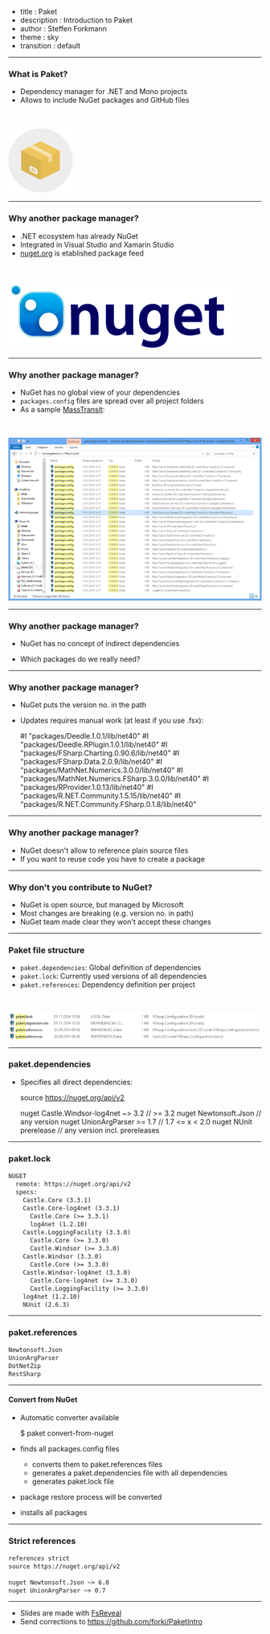 - title : Paket
- description : Introduction to Paket
- author : Steffen Forkmann
- theme : sky
- transition : default

***

### What is Paket?

- Dependency manager for .NET and Mono projects
- Allows to include NuGet packages and GitHub files

<br /><br />
<img style="border: none" src="images/logo.png" alt="Paket logo" /> 

***

### Why another package manager?

- .NET ecosystem has already NuGet
- Integrated in Visual Studio and Xamarin Studio
- [nuget.org](https://www.nuget.org/) is etablished package feed

<br /><br />
<img style="border: none" src="images/nuget.png" alt="Nuget logo" /> 

--- 

### Why another package manager?

- NuGet has no global view of your dependencies
- `packages.config` files are spread over all project folders
- As a sample [MassTransit](https://github.com/MassTransit/MassTransit):


<br /><br />
<img style="border: none" src="images/MassTransit.png" alt="packages.config everywhere" /> 

--- 

### Why another package manager?

- NuGet has no concept of indirect dependencies
- Which packages do we really need?


    <?xml version="1.0" encoding="utf-8"?>
    <packages>
      <package id="Accord" version="2.14.0" targetFramework="net45" />
      <package id="Accord.Math" version="2.14.0" targetFramework="net45" />
      <package id="Accord.Neuro" version="2.14.0" targetFramework="net45" />
      <package id="AForge" version="2.2.5" targetFramework="net45" />
      <package id="AForge.Genetic" version="2.2.5" targetFramework="net45" />
      <package id="AForge.Math" version="2.2.5" targetFramework="net45" />
      <package id="AForge.Neuro" version="2.2.5" targetFramework="net45" />
      <package id="Deedle" version="1.0.1" targetFramework="net45" />
      <package id="Deedle.RPlugin" version="1.0.1" targetFramework="net45" />
      <package id="FSharp.Charting" version="0.90.6" targetFramework="net45" />
      <package id="FSharp.Data" version="2.0.9" targetFramework="net45" />
      <package id="FsLab" version="0.0.19" targetFramework="net45" />
      <package id="MathNet.Numerics" version="3.0.0" targetFramework="net45" />
      <package id="MathNet.Numerics.FSharp" version="3.0.0" targetFramework="net45" />
      <package id="R.NET.Community" version="1.5.15" targetFramework="net45" />
      <package id="R.NET.Community.FSharp" version="0.1.8" targetFramework="net45" />
      <package id="RProvider" version="1.0.13" targetFramework="net45" />
    </packages>

--- 

### Why another package manager?

- NuGet puts the version no. in the path
- Updates requires manual work (at least if you use .fsx):


    #I "packages/Deedle.1.0.1/lib/net40"
    #I "packages/Deedle.RPlugin.1.0.1/lib/net40"
    #I "packages/FSharp.Charting.0.90.6/lib/net40"
    #I "packages/FSharp.Data.2.0.9/lib/net40"
    #I "packages/MathNet.Numerics.3.0.0/lib/net40"
    #I "packages/MathNet.Numerics.FSharp.3.0.0/lib/net40"
    #I "packages/RProvider.1.0.13/lib/net40"
    #I "packages/R.NET.Community.1.5.15/lib/net40"
    #I "packages/R.NET.Community.FSharp.0.1.8/lib/net40"

---

### Why another package manager?

- NuGet doesn't allow to reference plain source files
- If you want to reuse code you have to create a package


***

### Why don't you contribute to NuGet?

- NuGet is open source, but managed by Microsoft
- Most changes are breaking (e.g. version no. in path) 
- NuGet team made clear they won't accept these changes

***

### Paket file structure

- `paket.dependencies`: Global definition of dependencies
- `paket.lock`: Currently used versions of all dependencies
- `paket.references`: Dependency definition per project


<br /><br />
<img style="border: none" src="images/structure.png" alt="Basic structure" /> 

***

### paket.dependencies

- Specifies all direct dependencies:


     source https://nuget.org/api/v2
     
     nuget Castle.Windsor-log4net ~> 3.2   // >= 3.2 
     nuget Newtonsoft.Json                 // any version
     nuget UnionArgParser >= 1.7           // 1.7 <= x < 2.0
     nuget NUnit prerelease                // any version incl. prereleases
    

***

### paket.lock

    NUGET
      remote: https://nuget.org/api/v2
      specs:
        Castle.Core (3.3.1)
        Castle.Core-log4net (3.3.1)
          Castle.Core (>= 3.3.1)
          log4net (1.2.10)
        Castle.LoggingFacility (3.3.0)
          Castle.Core (>= 3.3.0)
          Castle.Windsor (>= 3.3.0)
        Castle.Windsor (3.3.0)
          Castle.Core (>= 3.3.0)
        Castle.Windsor-log4net (3.3.0)
          Castle.Core-log4net (>= 3.3.0)
          Castle.LoggingFacility (>= 3.3.0)
        log4net (1.2.10)
        NUnit (2.6.3)

***

### paket.references

    Newtonsoft.Json
    UnionArgParser
    DotNetZip
    RestSharp


***

#### Convert from NuGet

- Automatic converter available

    $ paket convert-from-nuget

- finds all packages.config files
  - converts them to paket.references files
  - generates a paket.dependencies file with all dependencies
  - generates paket.lock file
- package restore process will be converted
- installs all packages


***

### Strict references

    references strict
    source https://nuget.org/api/v2
    
    nuget Newtonsoft.Json ~> 6.0
    nuget UnionArgParser ~> 0.7


***

- Slides are made with [FsReveal](http://fsprojects.github.io/FsReveal/)
- Send corrections to https://github.com/forki/PaketIntro